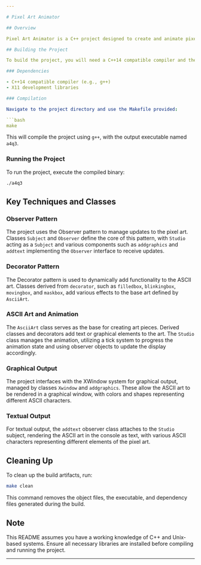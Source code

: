 ```yaml
---

# Pixel Art Animator

## Overview

Pixel Art Animator is a C++ project designed to create and animate pixel art using ASCII characters and XWindows graphics. It leverages object-oriented programming techniques, including the Observer pattern, to dynamically update the art as it changes state. The project includes a flexible system for adding graphical and textual elements to the animations, allowing for a wide range of creative possibilities.

## Building the Project

To build the project, you will need a C++14 compatible compiler and the X11 development libraries installed on your system. The project uses a Makefile for easy compilation.

### Dependencies

- C++14 compatible compiler (e.g., g++)
- X11 development libraries

### Compilation

Navigate to the project directory and use the Makefile provided:

```bash
make
```

This will compile the project using `g++`, with the output executable named `a4q3`.

### Running the Project

To run the project, execute the compiled binary:

```bash
./a4q3
```

## Key Techniques and Classes

### Observer Pattern

The project uses the Observer pattern to manage updates to the pixel art. Classes `Subject` and `Observer` define the core of this pattern, with `Studio` acting as a `Subject` and various components such as `addgraphics` and `addtext` implementing the `Observer` interface to receive updates.

### Decorator Pattern

The Decorator pattern is used to dynamically add functionality to the ASCII art. Classes derived from `decorator`, such as `filledbox`, `blinkingbox`, `movingbox`, and `maskbox`, add various effects to the base art defined by `AsciiArt`.

### ASCII Art and Animation

The `AsciiArt` class serves as the base for creating art pieces. Derived classes and decorators add text or graphical elements to the art. The `Studio` class manages the animation, utilizing a tick system to progress the animation state and using observer objects to update the display accordingly.

### Graphical Output

The project interfaces with the XWindow system for graphical output, managed by classes `Xwindow` and `addgraphics`. These allow the ASCII art to be rendered in a graphical window, with colors and shapes representing different ASCII characters.

### Textual Output

For textual output, the `addtext` observer class attaches to the `Studio` subject, rendering the ASCII art in the console as text, with various ASCII characters representing different elements of the pixel art.

## Cleaning Up

To clean up the build artifacts, run:

```bash
make clean
```

This command removes the object files, the executable, and dependency files generated during the build.

## Note

This README assumes you have a working knowledge of C++ and Unix-based systems. Ensure all necessary libraries are installed before compiling and running the project.

---
```

